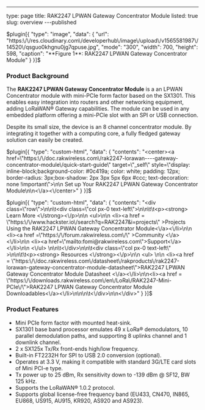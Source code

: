 ---
type: page
title: RAK2247 LPWAN Gateway Concentrator Module
listed: true
slug: overview
---published

$plugin[{
    "type": "image",
    "data": {
        "url": "https:\/\/res.cloudinary.com\/developerhub\/image\/upload\/v1565581987\/14520\/qsguo0khgnu0jg7qpuse.jpg",
        "mode": "300",
        "width": 700,
        "height": 598,
        "caption": "**Figure 1**: RAK2247 LPWAN Gateway Concentrator Module"
    }
}]$

### Product Background

The **RAK2247 LPWAN Gateway Concentrator Module** is a an LPWAN Concentrator module with mini-PCIe form factor based on the SX1301. This enables easy integration into routers and other networking equipment, adding LoRaWAN® Gateway capabilities. The module can be used in any embedded platform offering a mini-PCIe slot with an SPI or USB connection.

Despite its small size, the device is an 8 channel concentrator module. By integrating it together with a computing core, a fully fledged gateway solution can easily be created.

$plugin[{
    "type": "custom-html",
    "data": {
        "contents": "<center><a href=\"https:\/\/doc.rakwireless.com\/rak2247-lorawan----gateway-concentrator-module\/quick-start-guide\" target=\"_self\" style=\"display: inline-block;background-color: #0c419a; color: white; padding: 12px; border-radius: 3px;box-shadow: 2px 3px 5px 6px #ccc; text-decoration: none !important\">\n\n    Set up Your RAK2247 LPWAN Gateway Concentrator Module\n\n<\/a><\/center>"
    }
}]$

$plugin[{
    "type": "custom-html",
    "data": {
        "contents": "<div class=\"row\">\n\n\t<div class=\"col px-0 text-left\">\n\n\t\t<p><strong> Learn More <\/strong><\/p>\n\n                <ul>\n\n                      <li><a href = \"https:\/\/www.hackster.io\/search?q=RAK2247&i=projects\" >Projects Using the RAK2247 LPWAN Gateway Concentrator Module<\/a><\/li>\n\n                      <li><a href =\"https:\/\/forum.rakwireless.com\/\" >Community <\/a><\/li>\n\n                      <li><a href=\"mailto:fomi@rakwireless.com\">Support<\/a><\/li>\n\n               <\/ul>  \n\n\t<\/div>\n\n\t<div class=\"col px-0 text-left\" >\n\n\t\t<p><strong> Resources <\/strong><\/p>\n\n                    <ul> \n\n <li><a href = \"https:\/\/doc.rakwireless.com\/datasheet\/rakproducts\/rak2247-lorawan-gateway-concentrator-module-datasheet\">RAK2247 LPWAN Gateway Concentrator Module Datasheet <\/a><\/li>\n\n<li><a href = \"https:\/\/downloads.rakwireless.com\/en\/LoRa\/RAK2247-Mini-PCIe\/\">RAK2247 LPWAN Gateway Concentrator Module Downloadables<\/a><\/li>\n\n\n\t<\/div>\n\n<\/div>"
    }
}]$

### Product Features

- Mini PCIe form factor with mounted heat-sink.
- SX1301 base band processor emulates 49 x LoRa® demodulators, 10 parallel demodulation paths, and supporting 8 uplinks channel and 1 downlink channel.
- 2 x SX125x Tx/Rx front-ends high/low frequency.
- Built-in FT2232H for SPI to USB 2.0 conversion (optional).
- Operates at 3.3 V, making it compatible with standard 3G/LTE card slots of Mini PCI-e type.
- Tx power up to 25 dBm, Rx sensitivity down to -139 dBm @ SF12, BW 125 kHz.
- Supports the LoRaWAN® 1.0.2 protocol.
- Supports global license-free frequency band (EU433, CN470, IN865, EU868, US915, AU915, KR920, AS920 and AS923).

